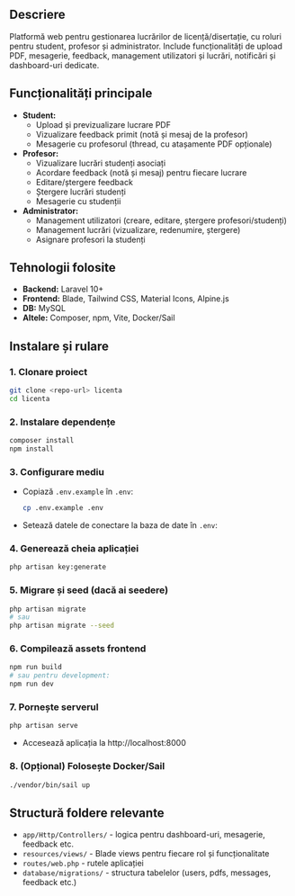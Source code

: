 ## Descriere

Platformă web pentru gestionarea lucrărilor de licență/disertație, cu roluri pentru student, profesor și administrator. Include funcționalități de upload PDF, mesagerie, feedback, management utilizatori și lucrări, notificări și dashboard-uri dedicate.

## Funcționalități principale
- **Student:**
  - Upload și previzualizare lucrare PDF
  - Vizualizare feedback primit (notă și mesaj de la profesor)
  - Mesagerie cu profesorul (thread, cu atașamente PDF opționale)
- **Profesor:**
  - Vizualizare lucrări studenți asociați
  - Acordare feedback (notă și mesaj) pentru fiecare lucrare
  - Editare/ștergere feedback
  - Ștergere lucrări studenți
  - Mesagerie cu studenții
- **Administrator:**
  - Management utilizatori (creare, editare, ștergere profesori/studenți)
  - Management lucrări (vizualizare, redenumire, ștergere)
  - Asignare profesori la studenți

## Tehnologii folosite
- **Backend:** Laravel 10+
- **Frontend:** Blade, Tailwind CSS, Material Icons, Alpine.js
- **DB:** MySQL
- **Altele:** Composer, npm, Vite, Docker/Sail

## Instalare și rulare

### 1. Clonare proiect
```bash
git clone <repo-url> licenta
cd licenta
```

### 2. Instalare dependențe
```bash
composer install
npm install
```

### 3. Configurare mediu
- Copiază `.env.example` în `.env`:
  ```bash
  cp .env.example .env
  ```
- Setează datele de conectare la baza de date în `.env`:

### 4. Generează cheia aplicației
```bash
php artisan key:generate
```

### 5. Migrare și seed (dacă ai seedere)
```bash
php artisan migrate
# sau
php artisan migrate --seed
```

### 6. Compilează assets frontend
```bash
npm run build
# sau pentru development:
npm run dev
```

### 7. Pornește serverul
```bash
php artisan serve
```
- Accesează aplicația la http://localhost:8000

### 8. (Opțional) Folosește Docker/Sail
```bash
./vendor/bin/sail up
```

## Structură foldere relevante
- `app/Http/Controllers/` - logica pentru dashboard-uri, mesagerie, feedback etc.
- `resources/views/` - Blade views pentru fiecare rol și funcționalitate
- `routes/web.php` - rutele aplicației
- `database/migrations/` - structura tabelelor (users, pdfs, messages, feedback etc.)
